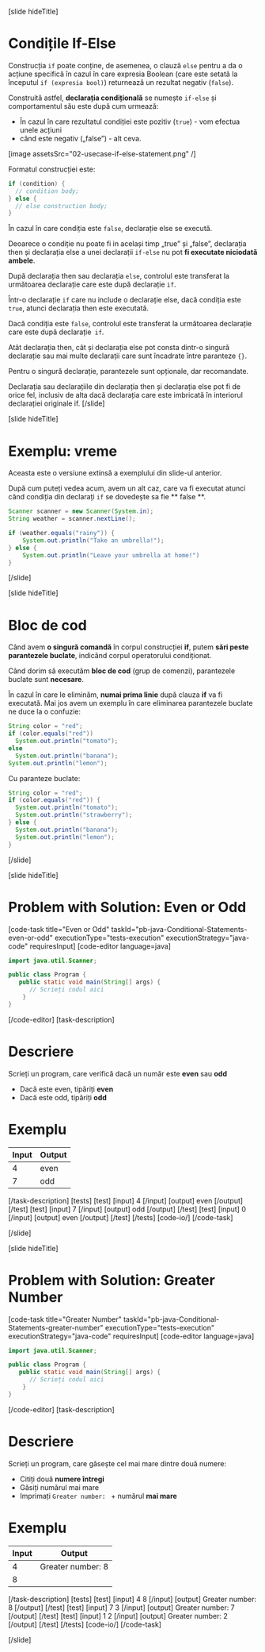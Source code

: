 [slide hideTitle]

# Condițile If-Else
Construcția `if` poate conține, de asemenea, o clauză `else` pentru a da o acțiune specifică în cazul în care expresia Boolean (care este setată la începutul `if (expresia bool)`) returnează un rezultat negativ (`false`).

Construită astfel, **declarația condițională** se numește `if-else` și comportamentul său este după cum urmează:
* În cazul în care rezultatul condiției este pozitiv (`true`) - vom efectua unele acțiuni
* când este negativ („false”) - alt ceva.

[image assetsSrc="02-usecase-if-else-statement.png" /]

Formatul construcției este:
```java
if (condition) {
  // condition body;
} else {
  // else construction body;
}
```

În cazul în care condiția este `false`, declarație else se execută.

Deoarece o condiție nu poate fi in același timp „true” și „false”, declarația then și declarația else a unei declarații `if-else` nu pot **fi executate niciodată ambele**.

După declarația then sau declarația `else`, controlul este transferat la următoarea declarație care este după declarație `if`.

Într-o declarație `if` care nu include o declarație else, dacă condiția este `true`, atunci declarația then este executată.

Dacă condiția este `false`, controlul este transferat la următoarea declarație care este după declarație` if`.

Atât declarația then, cât și declarația else pot consta dintr-o singură declarație sau mai multe declarații care sunt încadrate între paranteze `{}`.

Pentru o singură declarație, parantezele sunt opționale, dar recomandate.

Declarația sau declarațiile din declarația then și declarația else pot fi de orice fel, inclusiv de alta dacă declarația care  este imbricată în  interiorul declarației originale if.
[/slide]

[slide hideTitle]
# Exemplu: vreme


Aceasta este o versiune extinsă a exemplului din slide-ul anterior.

După cum puteți vedea acum, avem un alt caz, care va fi executat atunci când condiția din declarați `if` se dovedește  sa fie ** false **.
```java
Scanner scanner = new Scanner(System.in);
String weather = scanner.nextLine();

if (weather.equals("rainy")) {
    System.out.println("Take an umbrella!");
} else {
    System.out.println("Leave your umbrella at home!")
}
```
[/slide]

[slide hideTitle]
# Bloc de cod

Când avem **o singură comandă** în corpul construcției **if**, putem **sări peste parantezele buclate**, indicând corpul operatorului condiționat.

Când dorim să executăm **bloc de cod** (grup de comenzi), parantezele buclate sunt **necesare**. 

În cazul în care le eliminăm, **numai prima linie** după clauza **if** va fi executată.
Mai jos avem  un exemplu în care eliminarea parantezele buclate  ne  duce la o confuzie:
```java live
String color = "red";
if (color.equals("red")) 
  System.out.println("tomato");
else
  System.out.println("banana");
System.out.println("lemon"); 
```

Cu paranteze buclate:
```java live
String color = "red";
if (color.equals("red")) {
  System.out.println("tomato");
  System.out.println("strawberry"); 
} else {
  System.out.println("banana");
  System.out.println("lemon");
}
```
[/slide]

[slide hideTitle]
# Problem with Solution: Even or Odd
[code-task title="Even or Odd" taskId="pb-java-Conditional-Statements-even-or-odd"  executionType="tests-execution" executionStrategy="java-code" requiresInput]
[code-editor language=java]
```java
import java.util.Scanner;

public class Program {
   public static void main(String[] args) {
      // Scrieți codul aici
    }
}
```
[/code-editor]
[task-description]
# Descriere
Scrieți un program, care verifică dacă un număr este **even** sau **odd**

   * Dacă este even, tipăriți **even**
   * Dacă este odd, tipăriți **odd**
# Exemplu

| **Input** | **Output** | 
| ---- | ---- |
| 4 | even|
| 7 | odd |

[/task-description]
[tests]
[test]
[input]
4
[/input]
[output]
even
[/output]
[/test]
[test]
[input]
7
[/input]
[output]
odd
[/output]
[/test]
[test]
[input]
0
[/input]
[output]
even
[/output]
[/test]
[/tests]
[code-io/]
[/code-task]

[/slide]



[slide hideTitle]
# Problem with Solution: Greater Number
[code-task title="Greater Number" taskId="pb-java-Conditional-Statements-greater-number" executionType="tests-execution" executionStrategy="java-code" requiresInput]
[code-editor language=java]
```java
import java.util.Scanner;

public class Program {
   public static void main(String[] args) {
      // Scrieți codul aici
    }
}
```
[/code-editor]
[task-description]
# Descriere
Scrieți un program, care găsește cel mai mare dintre două numere:

   * Citiți două **numere întregi**
   * Găsiți numărul mai mare
   * Imprimați `Greater number: ` + numărul **mai mare**
# Exemplu

| **Input** | **Output** | 
| ---- | ---- |
| 4 | Greater number: 8 |
| 8 |

[/task-description]
[tests]
[test]
[input]
4
8
[/input]
[output]
Greater number: 8
[/output]
[/test]
[test]
[input]
7
3
[/input]
[output]
Greater number: 7
[/output]
[/test]
[test]
[input]
1
2
[/input]
[output]
Greater number: 2
[/output]
[/test]
[/tests]
[code-io/]
[/code-task]

[/slide]



